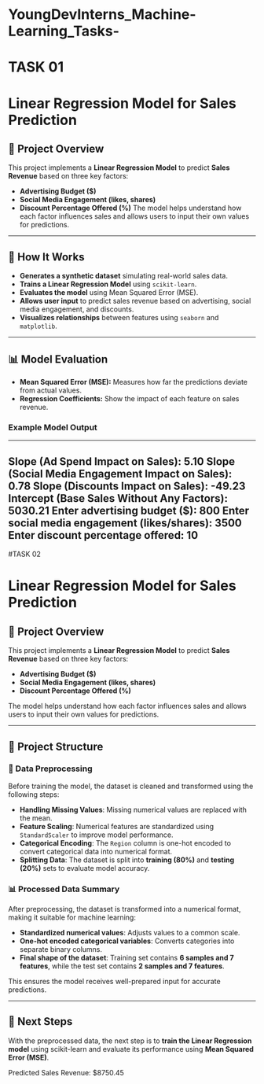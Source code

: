 # YoungDevInterns_Machine-Learning_Tasks-
# TASK 01
# Linear Regression Model for Sales Prediction
## 📌 Project Overview
This project implements a **Linear Regression Model** to predict **Sales Revenue** based on three key factors:
- **Advertising Budget ($)**
- **Social Media Engagement (likes, shares)**
- **Discount Percentage Offered (%)**
The model helps understand how each factor influences sales and allows users to input their own values for predictions.

---
## 🎯 How It Works
- **Generates a synthetic dataset** simulating real-world sales data.
- **Trains a Linear Regression Model** using `scikit-learn`.
- **Evaluates the model** using Mean Squared Error (MSE).
- **Allows user input** to predict sales revenue based on advertising, social media engagement, and discounts.
- **Visualizes relationships** between features using `seaborn` and `matplotlib`.

---

## 📊 Model Evaluation
- **Mean Squared Error (MSE):** Measures how far the predictions deviate from actual values.
- **Regression Coefficients:** Show the impact of each feature on sales revenue.

### **Example Model Output**
---
Slope (Ad Spend Impact on Sales): 5.10
Slope (Social Media Engagement Impact on Sales): 0.78
Slope (Discounts Impact on Sales): -49.23
Intercept (Base Sales Without Any Factors): 5030.21
Enter advertising budget ($): 800
Enter social media engagement (likes/shares): 3500
Enter discount percentage offered: 10
---
#TASK 02
# Linear Regression Model for Sales Prediction

## 📌 Project Overview
This project implements a **Linear Regression Model** to predict **Sales Revenue** based on three key factors:
- **Advertising Budget ($)**
- **Social Media Engagement (likes, shares)**
- **Discount Percentage Offered (%)**

The model helps understand how each factor influences sales and allows users to input their own values for predictions.

---

## 📂 Project Structure

### 🔄 Data Preprocessing
Before training the model, the dataset is cleaned and transformed using the following steps:
- **Handling Missing Values**: Missing numerical values are replaced with the mean.
- **Feature Scaling**: Numerical features are standardized using `StandardScaler` to improve model performance.
- **Categorical Encoding**: The `Region` column is one-hot encoded to convert categorical data into numerical format.
- **Splitting Data**: The dataset is split into **training (80%)** and **testing (20%)** sets to evaluate model accuracy.

### 📊 Processed Data Summary
After preprocessing, the dataset is transformed into a numerical format, making it suitable for machine learning:
- **Standardized numerical values**: Adjusts values to a common scale.
- **One-hot encoded categorical variables**: Converts categories into separate binary columns.
- **Final shape of the dataset**: Training set contains **6 samples and 7 features**, while the test set contains **2 samples and 7 features**.

This ensures the model receives well-prepared input for accurate predictions.

---

## 🚀 Next Steps
With the preprocessed data, the next step is to **train the Linear Regression model** using scikit-learn and evaluate its performance using **Mean Squared Error (MSE)**.



Predicted Sales Revenue: $8750.45
